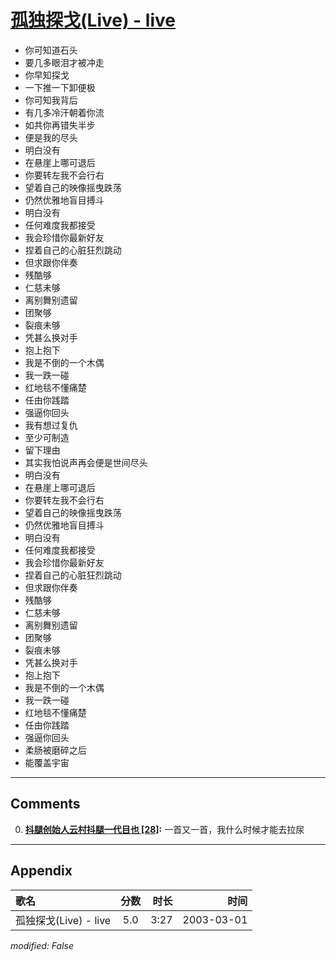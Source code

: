 # [孤独探戈(Live) - live](https://music.163.com/song?id=66870)

* 你可知道石头
* 要几多眼泪才被冲走
* 你早知探戈
* 一下推一下卸便极
* 你可知我背后
* 有几多冷汗朝着你流
* 如共你再错失半步
* 便是我的尽头
* 明白没有
* 在悬崖上哪可退后
* 你要转左我不会行右
* 望着自己的映像摇曳跌荡
* 仍然优雅地盲目搏斗
* 明白没有
* 任何难度我都接受
* 我会珍惜你最新好友
* 捏着自己的心脏狂烈跳动
* 但求跟你伴奏
* 残酷够
* 仁慈未够
* 离别舞别遗留
* 团聚够
* 裂痕未够
* 凭甚么换对手
* 抱上抱下
* 我是不倒的一个木偶
* 我一跌一碰
* 红地毯不懂痛楚
* 任由你践踏
* 强逼你回头
* 我有想过复仇
* 至少可制造
* 留下理由
* 其实我怕说声再会便是世间尽头
* 明白没有
* 在悬崖上哪可退后
* 你要转左我不会行右
* 望着自己的映像摇曳跌荡
* 仍然优雅地盲目搏斗
* 明白没有
* 任何难度我都接受
* 我会珍惜你最新好友
* 捏着自己的心脏狂烈跳动
* 但求跟你伴奏
* 残酷够
* 仁慈未够
* 离别舞别遗留
* 团聚够
* 裂痕未够
* 凭甚么换对手
* 抱上抱下
* 我是不倒的一个木偶
* 我一跌一碰
* 红地毯不懂痛楚
* 任由你践踏
* 强逼你回头
* 柔肠被磨碎之后
* 能覆盖宇宙


---

## Comments
0. **[抖腿创始人云村抖腿一代目也 \[28\]](https://music.163.com/#/user/home?id=78996031):** 一首又一首，我什么时候才能去拉尿



---

## Appendix

|歌名|分数|时长|时间|
|:---|:---:|---:|---:|
|孤独探戈(Live) - live|5.0|3:27|2003-03-01

*modified: False*
